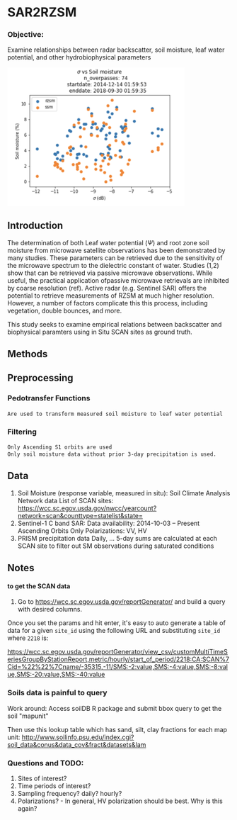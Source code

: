 # SAR2RZSM

### Objective: 
Examine relationships between radar backscatter, soil moisture, leaf water potential, and other hydrobiophysical parameters

<img src="sigma_v_SM.png" width="400">


## Introduction
The determination of both Leaf water potential ($\Psi$) and root zone soil moisture from microwave satellite observations has been demonstrated by many studies. These parameters can be retrieved due to the sensitivity of the microwave spectrum to the dielectric constant of water. Studies (1,2) show that can be retrieved via passive microwave observations. While useful, the practical application ofpassive microwave retrievals are inhibited by coarse resolution (ref). Active radar (e.g. Sentinel SAR) offers the potential to retrieve measurements of RZSM at much higher resolution. However, a number of factors complicate this this process, including vegetation, double bounces, and more. 

This study seeks to examine empirical relations between backscatter and biophysical paramters using in Situ SCAN sites as ground truth.

## Methods

## Preprocessing

### Pedotransfer Functions 
	Are used to transform measured soil moisture to leaf water potential

### Filtering
	Only Ascending S1 orbits are used
	Only soil moisture data without prior 3-day precipitation is used. 

## Data
1. Soil Moisture (response variable, measured in situ):
		Soil Climate Analysis Network data
		List of SCAN sites: https://wcc.sc.egov.usda.gov/nwcc/yearcount?network=scan&counttype=statelist&state=
2. Sentinel-1 C band SAR: 
        Data availability: 2014-10-03 – Present
        Ascending Orbits Only
        Polarizations: VV, HV 
3. PRISM precipitation data
		Daily, ... 5-day sums are calculated at each SCAN site to filter out SM observations during saturated conditions


## Notes

#### to get the SCAN data
1. Go to https://wcc.sc.egov.usda.gov/reportGenerator/ and build a query with desired columns. 

Once you set the params and hit enter, it's easy to 
auto generate a table of data for a given `site_id` using the following URL and substituting `site_id` where `2218` is:

https://wcc.sc.egov.usda.gov/reportGenerator/view_csv/customMultiTimeSeriesGroupByStationReport,metric/hourly/start_of_period/2218:CA:SCAN%7Cid=%22%22%7Cname/-35315,-11/SMS:-2:value,SMS:-4:value,SMS:-8:value,SMS:-20:value,SMS:-40:value

### Soils data is painful to query

Work around: 
Access soilDB R package and submit bbox query to get the soil "mapunit"

Then use this lookup table which has sand, silt, clay fractions for each map unit: 
http://www.soilinfo.psu.edu/index.cgi?soil_data&conus&data_cov&fract&datasets&lam
        
### Questions and TODO:

1. Sites of interest?
2. Time periods of interest? 
3. Sampling frequency? 
    daily? hourly? 
4. Polarizations? - In general, HV polarization should be best. Why is this again?



